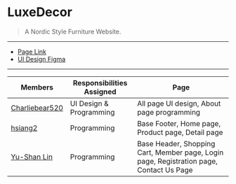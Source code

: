 # LuxeDecor
> A Nordic Style Furniture Website.
---
- [Page Link](https://luxedecor--olivialin21.repl.co)
- [UI Design Figma](https://www.figma.com/proto/gMzcUKtWevpTwmuwbgjfh0/%E5%82%A2%E4%BF%B1%E7%B6%B2%E9%A0%81?type=design&node-id=28-2&scaling=min-zoom&page-id=0%3A1&starting-point-node-id=28%3A2)
---
|Members|Responsibilities Assigned|Page|
|---|---|---|
|[Charliebear520](https://github.com/Charliebear520)|UI Design & Programming|All page UI design, About page programming|
|[hsiang2](https://github.com/hsiang2)|Programming|Base Footer, Home page, Product page, Detail page|
|[Yu-Shan Lin](https://github.com/olivialin21)|Programming|Base Header, Shopping Cart, Member page, Login page, Registration page, Contact Us Page|
